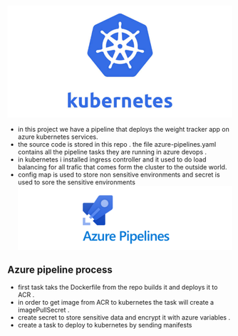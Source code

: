 
![](docs/kubernetesblog02.jpg)
* in this project we have a pipeline that deploys the weight tracker app on azure kubernetes services.
* the source code is stored in this repo . the file azure-pipelines.yaml contains all the pipeline tasks they are running in azure devops .
* in kubernetes i installed ingress controller and it used to do load balancing for all trafic that comes form the cluster to the outside world.
* config map is used to store non sensitive environments and secret is used to sore the sensitive environments
![](docs/0_ysJX4XkD8klNviWQ.png)
## Azure pipeline process

* first task taks the Dockerfile from the repo builds it and deploys it to ACR  .
* in order to get image from ACR to kubernetes the task will create a imagePullSecret .
* create secret to store sensitive data and encrypt it with azure variables .
* create a task to deploy to kubernetes by sending manifests

